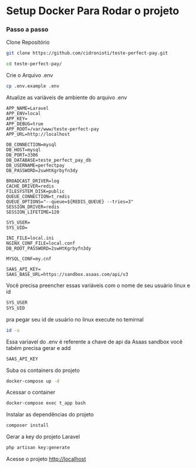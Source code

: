 
# Setup Docker Para Rodar o projeto

### Passo a passo
Clone Repositório
```sh
git clone https://github.com/cidronioti/teste-perfect-pay.git
```

```sh
cd teste-perfect-pay/
```


Crie o Arquivo .env
```sh
cp .env.example .env
```


Atualize as variáveis de ambiente do arquivo .env
```dosini
APP_NAME=Laravel
APP_ENV=local
APP_KEY=
APP_DEBUG=true
APP_ROOT=/var/www/teste-perfect-pay
APP_URL=http://localhost

DB_CONNECTION=mysql
DB_HOST=mysql
DB_PORT=3306
DB_DATABASE=teste_perfect_pay_db
DB_USERNAME=perfectpay
DB_PASSWORD=2swHtKgrbyfn3dy

BROADCAST_DRIVER=log
CACHE_DRIVER=redis
FILESYSTEM_DISK=public
QUEUE_CONNECTION=t_redis
QUEUE_OPTIONS="--queue=${REDIS_QUEUE} --tries=3"
SESSION_DRIVER=redis
SESSION_LIFETIME=120

SYS_USER=
SYS_UID=

INI_FILE=local.ini
NGINX_CONF_FILE=local.conf
DB_ROOT_PASSWORD=2swHtKgrbyfn3dy

MYSQL_CONF=my.cnf

SAAS_API_KEY=
SAAS_BASE_URL=https://sandbox.asaas.com/api/v3
```

Você precisa preencher essas variáveis com o nome de seu usuário linux e id
```sh
SYS_USER
SYS_UID
```

pra pegar seu id de usuário no linux execute no temirnal
```sh
id -u
```
Essa variavel do .env é referente a chave de api da Asaas sandbox você tabém precisa gerar e add
```sh
SAAS_API_KEY
```

Suba os containers do projeto
```sh
docker-compose up -d
```


Acessar o container
```sh
docker-compose exec t_app bash
```


Instalar as dependências do projeto
```sh
composer install
```


Gerar a key do projeto Laravel
```sh
php artisan key:generate
```


Acesse o projeto
[http://localhost](http://localhost)

